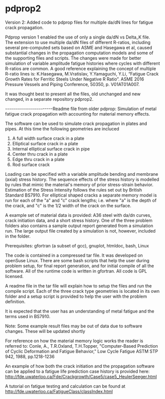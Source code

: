 # pdprop2
Version 2: Added code to pdprop files  for multiple   da/dN  lines for 
fatigue crack propagation.

Pdprop version 1  enabled the use of only a single  da/dN vs Delta_K  file.  
The extension to use multiple da/dN files of different R-ratios, including 
several pre-computed sets based on ASME and Hasegawa et al, caused substantial 
changes in the propagation computation models and some of the supporting 
files and scripts.  The changes were made for better simulation of variable 
amplitude fatigue histories where cycles with different R-ratios are common.
A good reference explaining the concept of multiple  R-ratio lines is:
        K.Hasegawa, M.Vratislav, Y.Yamaguchi, Y.Li,
        “Fatigue Crack Growth Rates for Ferritic Steels
        Under Negative R Ratio”. ASME 2016 Pressure Vessels
        and Piping Conference, 50350, p. V01AT01A007.

It was thought best to present all the files, old unchanged and new changed, 
in a separate repository pdprop2.

------------------------Readme file from older pdprop:
Simulation of metal fatigue crack propagation with accounting for material memory effects.

The software can be used to simulate crack propagation in plates and pipes. At this time the following geometries are incluced

1. A full width surface crack in a plate 
2. Elliptical surface crack in a plate
3. Internal elliptical surface crack in pipe
4. Center thru crack in a plate
5. Edge thru crack in a plate
6. Rod surface crack

Loading can be specified with a variable amplitude bending and membrane (axial) stress history. The sequence effects of the stress history is modelled by rules that mimic the material's memory of prior stress-strain behavior. Estimation of the Stress Intensity follows the rules set out by British Standard BS7910. For elliptical shaped cracks a separate memory model is run for each of the "a" and "c" crack lengths; i.e. where "a" is the depth of the crack, and "c" is the 1/2 width of the crack on the surface.

A example set of material data is provided: A36 steel with da/dn curves, crack initiation data, and a short stress history. One of the three problem folders also contains a sample output report generated from a simulation run. The large output file created by a simulation is not, however, included in the folder.

Prerequisites: gfortran (a subset of gcc), gnuplot, htmldoc, bash, Linux

The code is contained in a compressed tar file. It was developed on openSuse Linux. There are some bash scripts that help the user during problem setup, for final report generation, and for initial compile of all the software. All of the runtime code is written in gfortran. All code is GPL licensed.

A readme file in the tar file will explain how to setup the files and run the compile script. Each of the three crack type geometries is located in its own folder and a setup script is provided to help the user with the problem definition.

It is expected that the user has an understanding of metal fatigue and the terms used in BS7910.

Note: Some example result files may be out of data due to software changes. These will be updated shortly

For reference on how the material memory logic works the reader is referred to: Conle, A., T.R.Oxland, T.H.Topper, "Computer-Based Prediction of Cyclic Deformation and Fatigue Behavior," Low Cycle Fatigue ASTM STP 942, 1988, pp.1218-1236

An example of how both the crack initiation and the propagation software can be applied to a fatigue life prediction case history is provided here: http://fde.uwaterloo.ca/Fde/Crackgrowth/Case5/case5_HeulerSeeger.html

A tutorial on fatigue testing and calculation can be found at http://fde.uwaterloo.ca/FatigueClass/classIndex.html
